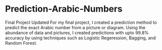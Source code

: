 # Prediction-Arabic-Numbers
Final Project Updated
 For my final project, I created a prediction method to predict the exact Arabic number from a picture or diagram. Using the abundance of data and pictures, I created predictions with upto 99.8% accuracy by using techniques such as Logistic Regeression, Bagging, and Random Forest.
